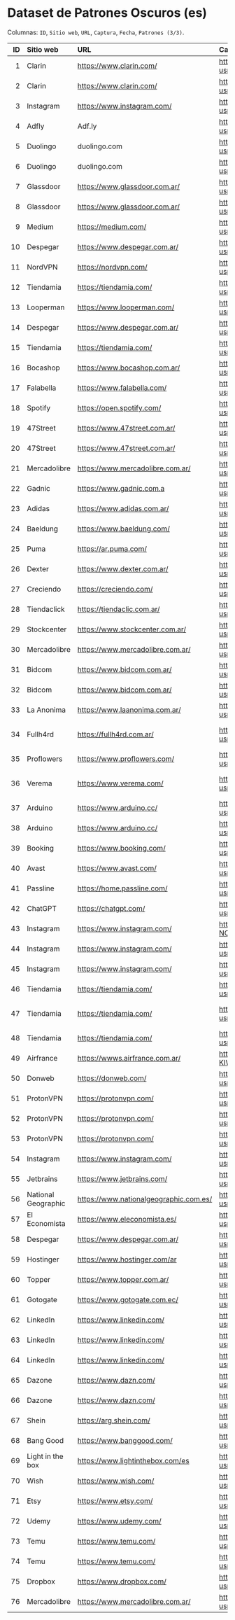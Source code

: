 # Dataset de Patrones Oscuros (es)

Columnas: `ID`, `Sitio web`, `URL`, `Captura`, `Fecha`, `Patrones (3/3)`.

|   ID | Sitio web           | URL                                    | Captura                                                                               | Fecha               | Patrones (3/3)                           |
|-----:|:--------------------|:---------------------------------------|:--------------------------------------------------------------------------------------|:--------------------|:-----------------------------------------|
|    1 | Clarin              | https://www.clarin.com/                | https://drive.google.com/file/d/1vMrvhUEOOm6B-vjysrGgbsH9cxzNlIrY/view?usp=drive_link | 15/4/2024           | hidden cost, preselection                |
|    2 | Clarin              | https://www.clarin.com/                | https://drive.google.com/file/d/1-Au8moaMdJpNLmVZPrdgMKGQh1nm__hf/view?usp=drive_link | 15/4/2024           | hidden cost                              |
|    3 | Instagram           | https://www.instagram.com/             | https://drive.google.com/file/d/1leKTBkXJHkAAzaqRpdnl44Gth2Gq4ojK/view?usp=drive_link | 17/4/2024           | fake social proof                        |
|    4 | Adfly               | Adf.ly                                 | https://drive.google.com/file/d/1exEQfSVkN-e8C0hGctTOC6LXMnp2v4TA/view?usp=drive_link | 17/4/2024           | disguised ad                             |
|    5 | Duolingo            | duolingo.com                           | https://drive.google.com/file/d/1RzaQzfbj7UFnFTxEs-EOMwa4OMSz5nF_/view?usp=drive_link | 17/4/2024           | confirmshaming                           |
|    6 | Duolingo            | duolingo.com                           | https://drive.google.com/file/d/1KBQgHr4ADmZB-4Intrk77zYmzzpKzbXP/view?usp=drive_link | 17/4/2024           | confirmshaming                           |
|    7 | Glassdoor           | https://www.glassdoor.com.ar/          | https://drive.google.com/file/d/1wsP8iKXSXTdVH7U7ZivZwHfTDov_BJI-/view?usp=drive_link | 18/4/2024           | forced action                            |
|    8 | Glassdoor           | https://www.glassdoor.com.ar/          | https://drive.google.com/file/d/1pV0VrR1TkQquwS3Ig-VZMd4A9ulXddZ5/view?usp=drive_link | 18/4/2024           | preselection                             |
|    9 | Medium              | https://medium.com/                    | https://drive.google.com/file/d/1oQaYAdTDdcV6rvkoPMznNz_cK__GFwdC/view?usp=drive_link | 18/4/2024           | forced action                            |
|   10 | Despegar            | https://www.despegar.com.ar/           | https://drive.google.com/file/d/1P9yLaxfLhnz4wu7FxVI48dBkW6n0PTPi/view?usp=drive_link | 18/4/2024           | fake scarcity                            |
|   11 | NordVPN             | https://nordvpn.com/                   | https://drive.google.com/file/d/1FDUucSJvqBosXzlBx8pfzdxbjS-SHxeL/view?usp=drive_link | 18/4/2024           | fake urgency                             |
|   12 | Tiendamia           | https://tiendamia.com/                 | https://drive.google.com/file/d/1s_p2Lrq1TqFAaGFP2SX7d85XqKNWAkxj/view?usp=drive_link | 18/4/2024           | hidden subscription                      |
|   13 | Looperman           | https://www.looperman.com/             | https://drive.google.com/file/d/1qBIbnp1eNL4GySCzYkKmaAUM1qhevKTf/view?usp=drive_link | 19/4/2024           | forced action                            |
|   14 | Despegar            | https://www.despegar.com.ar/           | https://drive.google.com/file/d/1dcZOSnH2MoaCDEsdonLqx0NvErQhDBiq/view?usp=drive_link | 22/4/2024           | preselection                             |
|   15 | Tiendamia           | https://tiendamia.com/                 | https://drive.google.com/file/d/1d5wkkhkWOOjh6uy7n9hjrUfN9b0aDX4m/view?usp=drive_link | 25/4/2024           | hidden cost                              |
|   16 | Bocashop            | https://www.bocashop.com.ar/           | https://drive.google.com/file/d/1okvqYauBu7wocA_aArU97qkohUdeRE48/view?usp=drive_link | 05/06/2024          | fake scarcity                            |
|   17 | Falabella           | https://www.falabella.com/             | https://drive.google.com/file/d/1-7pqGMV11NxDiWYoQiIOIgTECXHk0csy/view?usp=drive_link | 15/5/2024           | fake urgency                             |
|   18 | Spotify             | https://open.spotify.com/              | https://drive.google.com/file/d/1SIP7f4V1j2tVdEX5IYydwm0Y6sLhEn-h/view?usp=drive_link | 15/5/2024           | fake urgency                             |
|   19 | 47Street            | https://www.47street.com.ar/           | https://drive.google.com/file/d/176zW-mcgfIL6oGabL8hIw33GdszUv76C/view?usp=drive_link | 17/5/2024           | fake urgency                             |
|   20 | 47Street            | https://www.47street.com.ar/           | https://drive.google.com/file/d/1BsjQ3S8YhPaZZDiC2feLNiK6A_8e8tM4/view?usp=drive_link | 17/5/2024           | fake urgency                             |
|   21 | Mercadolibre        | https://www.mercadolibre.com.ar/       | https://drive.google.com/file/d/1JX6hW0AvHpHgprepdr9o7KBNzGjLwjIa/view?usp=drive_link | 24/5/2024           | preselection                             |
|   22 | Gadnic              | https://www.gadnic.com.a               | https://drive.google.com/file/d/1pu1YrTlnRidbSjByC9m6KPxihdUIA0K4/view?usp=drive_link | 25/5/2024           | fake urgency                             |
|   23 | Adidas              | https://www.adidas.com.ar/             | https://drive.google.com/file/d/1IDp3CXDjoOEcQcsVQ7OsE09fox84tX5H/view?usp=drive_link | 25/5/2024           | misdirection                             |
|   24 | Baeldung            | https://www.baeldung.com/              | https://drive.google.com/file/d/1tAQBNx71mWjdvxdaCZUH8fo8kRam9VQa/view?usp=drive_link | 13/6/2024           | nagging                                  |
|   25 | Puma                | https://ar.puma.com/                   | https://drive.google.com/file/d/1RYYA7d-XJW7At6-8VyN9tZhh2ROuQEiR/view?usp=drive_link | 08/06/2024          | fake scarcity                            |
|   26 | Dexter              | https://www.dexter.com.ar/             | https://drive.google.com/file/d/1rzqiflPybxJDKbtilZ05Tl-box63HmvF/view?usp=drive_link | 08/06/2024          | fake scarcity                            |
|   27 | Creciendo           | https://creciendo.com/                 | https://drive.google.com/file/d/1Q_Ict-Q4Ee5QD21471qGke12WZo5bNAL/view?usp=drive_link | 08/06/2024          | fake scarcity                            |
|   28 | Tiendaclick         | https://tiendaclic.com.ar/             | https://drive.google.com/file/d/18xLHe9WoxBXbKYVjXmj5co0blY5HjsIh/view?usp=drive_link | 08/06/2024          | fake scarcity                            |
|   29 | Stockcenter         | https://www.stockcenter.com.ar/        | https://drive.google.com/file/d/1nEOurKOt_oiKTE0AldFr-YAIFtyaPr9v/view?usp=drive_link | 08/06/2024          | fake scarcity                            |
|   30 | Mercadolibre        | https://www.mercadolibre.com.ar/       | https://drive.google.com/file/d/1YeL6Q6AdzRpgk4WD_EV8bGHUETvaHbd_/view?usp=drive_link | 08/06/2024          | fake scarcity                            |
|   31 | Bidcom              | https://www.bidcom.com.ar/             | https://drive.google.com/file/d/1rQvx1IMfWJ_BDl09Xk0k4s3ZSp10RBtc/view?usp=drive_link | 08/06/2024          | fake scarcity                            |
|   32 | Bidcom              | https://www.bidcom.com.ar/             | https://drive.google.com/file/d/1oi2mfBUSZPEtS-zfp3IaxC3-wMyXKU5a/view?usp=drive_link | 08/06/2024          | fake urgency                             |
|   33 | La Anonima          | https://www.laanonima.com.ar/          | https://drive.google.com/file/d/1QEg5s2Kc1GC4W_N64r1nwyQyZ70L-6_Z/view?usp=drive_link | 08/06/2024          | fake urgency                             |
|   34 | Fullh4rd            | https://fullh4rd.com.ar/               | https://drive.google.com/file/d/1NGlU6eDyJmTZa5s1sO49INd79H-GGNOL/view?usp=drive_link | 08/06/2024          | visual interference, fake scarcity       |
|   35 | Proflowers          | https://www.proflowers.com/            | https://drive.google.com/file/d/137qbhDFv5zyft9JBmrfsH3ze5rro-iyp/view?usp=drive_link | 21/8/2024           | hidden cost                              |
|   36 | Verema              | https://www.verema.com/                | https://drive.google.com/file/d/1sSQZ-dIcy8cu9jTi9aQWhXpPETRgNitE/view?usp=drive_link | 09/01/2024          | cookie wall, trick wording, preselection |
|   37 | Arduino             | https://www.arduino.cc/                | https://drive.google.com/file/d/1nUxXDMER9CmvbFkIbZQ_49o88ZyJ_g98/view?usp=drive_link | 27/9/2024           | preselection                             |
|   38 | Arduino             | https://www.arduino.cc/                | https://drive.google.com/file/d/1RrUeySs8ZMCjRJFIH5t7wUoiqVuYb_0b/view?usp=drive_link | 27/9/2024           | preselection                             |
|   39 | Booking             | https://www.booking.com/               | https://drive.google.com/file/d/1PIiXByUWOYdfSAS0EzJzqlPV0HIJskz5/view?usp=drive_link | 26/3/2025           | hidden cost                              |
|   40 | Avast               | https://www.avast.com/                 | https://drive.google.com/file/d/1f1UylpWn8zzbc-AwDrDYePqy3AAOvbbC/view?usp=drive_link | 28/3/2025           | obstruction, misdirection                |
|   41 | Passline            | https://home.passline.com/             | https://drive.google.com/file/d/1M5j0Pq8Y-_3UGFCtSlCZg3dgGgJnPxDR/view?usp=drive_link | 29/3/2025           | hidden cost                              |
|   42 | ChatGPT             | https://chatgpt.com/                   | https://drive.google.com/file/d/1qRX47ZHna-l5PSkRxNC8HEAK3Gyl8Jim/view?usp=drive_link | 29/3/2025           | forced action                            |
|   43 | Instagram           | https://www.instagram.com/             | https://drive.google.com/file/d/1onuRAYmHQtXKWPdF-NCVpfxM758C4x5Z/view?usp=drive_link | 29/3/2025           | fake urgency                             |
|   44 | Instagram           | https://www.instagram.com/             | https://drive.google.com/file/d/10m8T6JF0-1mJb-sI7xOevwL_SmnHydrP/view?usp=drive_link | 29/3/2025           | fake social proof                        |
|   45 | Instagram           | https://www.instagram.com/             | https://drive.google.com/file/d/1D8rOcEUoAQC-iUzjRxlpXlxyzdfvVP_F/view?usp=drive_link | 29/3/2025           | preselection                             |
|   46 | Tiendamia           | https://tiendamia.com/                 | https://drive.google.com/file/d/1osmizo_M4nvV4HR9FIDJ3B9Xemk_3XRP/view?usp=drive_link | 29/3/2025           | fake social proof                        |
|   47 | Tiendamia           | https://tiendamia.com/                 | https://drive.google.com/file/d/1fbTFfumw58KkKfJvFuIqL24sVycrq5-q/view?usp=drive_link | 29/3/2025           | fake urgency, fake scarcity, hidden cost |
|   48 | Tiendamia           | https://tiendamia.com/                 | https://drive.google.com/file/d/1MGhPk5P-am-RYzDEXc2tL86x7EeX5bVP/view?usp=drive_link | 29/3/2025           | hidden cost                              |
|   49 | Airfrance           | https://wwws.airfrance.com.ar/         | https://drive.google.com/file/d/1MuLu-p3vQ8TImWP-KIWWsattNoOpmW3v/view?usp=drive_link | 04/02/2025          | misdirection                             |
|   50 | Donweb              | https://donweb.com/                    | https://drive.google.com/file/d/1q7mgL3WN8Ngh7A6Xfz3Q3fugl0Wyc6_o/view?usp=drive_link | 04/06/2025          | visual interference                      |
|   51 | ProtonVPN           | https://protonvpn.com/                 | https://drive.google.com/file/d/131gXzAyxVr2q2h7JbrfNoJ8RuqQ6ZLQH/view?usp=drive_link | 04/06/2025          | misdirection, preselection               |
|   52 | ProtonVPN           | https://protonvpn.com/                 | https://drive.google.com/file/d/1Jo4xAuJl3yxsTijCXL9facYAGYKikkkf/view?usp=drive_link | 04/06/2025          | nagging                                  |
|   53 | ProtonVPN           | https://protonvpn.com/                 | https://drive.google.com/file/d/1onVwh9NFemfk7Ba1nh0MAwzEeadvW92R/view?usp=drive_link | 04/06/2025          | nagging                                  |
|   54 | Instagram           | https://www.instagram.com/             | https://drive.google.com/file/d/1ysIuOmjpd3KXtrcdCU0BO7F4UOXLZptq/view?usp=drive_link | 04/07/2025          | misdirection, nagging                    |
|   55 | Jetbrains           | https://www.jetbrains.com/             | https://drive.google.com/file/d/1LdnKVApZbXDuv_sUVCqE0sWonUmnULtm/view?usp=drive_link | 04/07/2025          | misdirection, trick wording              |
|   56 | National Geographic | https://www.nationalgeographic.com.es/ | https://drive.google.com/file/d/1ua4CbEh9VfGP2DJHhLrEDEjtTRWr-BXI/view?usp=drive_link | 04/08/2025          | cookie wall                              |
|   57 | El Economista       | https://www.eleconomista.es/           | https://drive.google.com/file/d/1ExM29Srng93aJX49Rmg4i0rlboXCMLOO/view?usp=drive_link | 04/08/2025          | cookie wall                              |
|   58 | Despegar            | https://www.despegar.com.ar/           | https://drive.google.com/file/d/1nxJyUqMzie7_zfMZyKTINPuTnqLCaJ9c/view?usp=drive_link | 13/4/2025           | cookie wall                              |
|   59 | Hostinger           | https://www.hostinger.com/ar           | https://drive.google.com/file/d/1TOzScFgAddam1cXs5lB0pjZhIgtUmINF/view?usp=drive_link | 29/4/2025           | fake urgency                             |
|   60 | Topper              | https://www.topper.com.ar/             | https://drive.google.com/file/d/1j2vpDSstWZdfzIhivYwH9LxKIeT511-D/view?usp=drive_link | 05/06/2025          | preselection                             |
|   61 | Gotogate            | https://www.gotogate.com.ec/           | https://drive.google.com/file/d/1c2AYigftuFlilji35ZenEpiHONyOtV8e/view?usp=drive_link | 29/5/2025           | confirmshaming                           |
|   62 | LinkedIn            | https://www.linkedin.com/              | https://drive.google.com/file/d/1q45D1VXMLDe60g_68quGD8qjY6hsWch7/view?usp=drive_link | 20/6/2025           | hard to cancel                           |
|   63 | LinkedIn            | https://www.linkedin.com/              | https://drive.google.com/file/d/1LsDDSkp-Sk5becXLIMNhLSViMmf28hH7/view?usp=drive_link | 20/6/2025           | hard to cancel                           |
|   64 | LinkedIn            | https://www.linkedin.com/              | https://drive.google.com/file/d/17GFU6YAY9pM4HRlhDdYdr8R9PfXUt8-D/view?usp=drive_link | 20/6/2025           | hard to cancel                           |
|   65 | Dazone              | https://www.dazn.com/                  | https://drive.google.com/file/d/16o_tZZSPJOU6rnQYn6Lb4I7WbvKnAWrp/view?usp=drive_link | 24/6/2025           | preselection                             |
|   66 | Dazone              | https://www.dazn.com/                  | https://drive.google.com/file/d/1Yj5nn8fbrm56APi5cPd-2CfY1JzYOKg4/view?usp=drive_link | 24/6/2025           | hidden cost                              |
|   67 | Shein               | https://arg.shein.com/                 | https://drive.google.com/file/d/1hZchAOwWgSkaV3Ruo4NSG75UtgBD5H6z/view?usp=drive_link | 14/7/2025           | fake urgency                             |
|   68 | Bang Good           | https://www.banggood.com/              | https://drive.google.com/file/d/1G-5y34k2r6KIfq1rJti5iAPhwK8rVJz4/view?usp=drive_link | 14/7/2025           | fake urgency                             |
|   69 | Light in the box    | https://www.lightinthebox.com/es       | https://drive.google.com/file/d/1xqc6-3jIqir1hJbSW7g_tMlTaIO69GoN/view?usp=drive_link | 14/7/2025           | fake urgency                             |
|   70 | Wish                | https://www.wish.com/                  | https://drive.google.com/file/d/1LyU5AI96yDuU-8SYwH2Ihs36xNTCVDU-/view?usp=drive_link | 14/7/2025           | fake scarcity                            |
|   71 | Etsy                | https://www.etsy.com/                  | https://drive.google.com/file/d/1M0Q2vgOX4JJGkN8BkAWJsmKcjPLNkU3Y/view?usp=drive_link | 14/7/2025           | fake urgency                             |
|   72 | Udemy               | https://www.udemy.com/                 | https://drive.google.com/file/d/18aFCKYunLRlmCSH7E2k1MAz8XiCnWKcZ/view?usp=drive_link | 14/7/2025           | fake urgency                             |
|   73 | Temu                | https://www.temu.com/                  | https://drive.google.com/file/d/1WECIO2nN9yQ5pG1kH946nW_lzoONTLON/view?usp=drive_link | 31/8/2025           | fake urgency                             |
|   74 | Temu                | https://www.temu.com/                  | https://drive.google.com/file/d/10Qw0VzHCtOfcFzmBuVx54SOrfnF7Od_g/view?usp=drive_link | 31/8/2025           | fake urgency                             |
|   75 | Dropbox             | https://www.dropbox.com/               | https://drive.google.com/file/d/1jEOdm-li9Uw3qLny6-GFXifXdVxI1vCT/view?usp=drive_link | 09/09/2025          | obstruction, misdirection                |
|   76 | Mercadolibre        | https://www.mercadolibre.com.ar/       | https://drive.google.com/file/d/1pvakojppePf4GNZlFWqQLL463onaop-U/view?usp=drive_link | 09/09/2025          | fake urgency                             |
